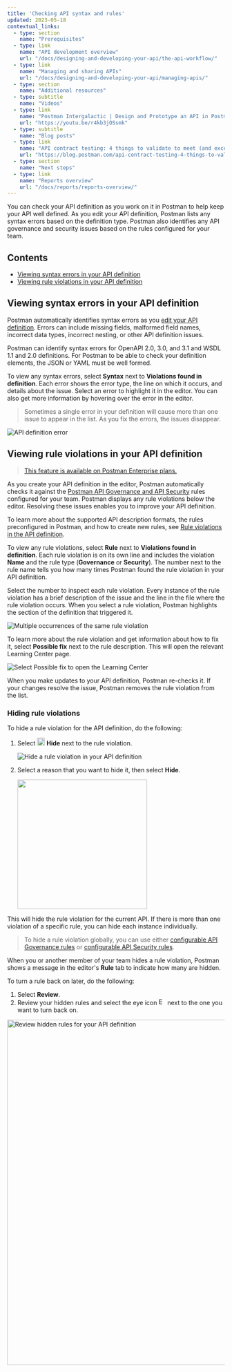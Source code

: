```yaml
---
title: 'Checking API syntax and rules'
updated: 2023-05-18
contextual_links:
  - type: section
    name: "Prerequisites"
  - type: link
    name: "API development overview"
    url: "/docs/designing-and-developing-your-api/the-api-workflow/"
  - type: link
    name: "Managing and sharing APIs"
    url: "/docs/designing-and-developing-your-api/managing-apis/"
  - type: section
    name: "Additional resources"
  - type: subtitle
    name: "Videos"
  - type: link
    name: "Postman Intergalactic | Design and Prototype an API in Postman"
    url: "https://youtu.be/r4kb3jOSsmk"
  - type: subtitle
    name: "Blog posts"
  - type: link
    name: "API contract testing: 4 things to validate to meet (and exceed) expectations"
    url: "https://blog.postman.com/api-contract-testing-4-things-to-validate/"
  - type: section
    name: "Next steps"
  - type: link
    name: "Reports overview"
    url: "/docs/reports/reports-overview/"
---
```


You can check your API definition as you work on it in Postman to help keep your API well defined. As you edit your API definition, Postman lists any syntax errors based on the definition type. Postman also identifies any API governance and security issues based on the rules configured for your team.

## Contents

* [Viewing syntax errors in your API definition](#viewing-syntax-errors-in-your-api-definition)
* [Viewing rule violations in your API definition](#viewing-rule-violations-in-your-api-definition)

## Viewing syntax errors in your API definition

Postman automatically identifies syntax errors as you [edit your API definition](/docs/designing-and-developing-your-api/developing-an-api/defining-an-api/). Errors can include missing fields, malformed field names, incorrect data types, incorrect nesting, or other API definition issues.

Postman can identify syntax errors for OpenAPI 2.0, 3.0, and 3.1 and WSDL 1.1 and 2.0 definitions. For Postman to be able to check your definition elements, the JSON or YAML must be well formed.

To view any syntax errors, select **Syntax** next to **Violations found in definition**. Each error shows the error type, the line on which it occurs, and details about the issue. Select an error to highlight it in the editor. You can also get more information by hovering over the error in the editor.

> Sometimes a single error in your definition will cause more than one issue to appear in the list. As you fix the errors, the issues disappear.

![API definition error](https://assets.postman.com/postman-docs/v10/schema-validation-error-open-v10.jpg)

## Viewing rule violations in your API definition

> [This feature is available on Postman Enterprise plans.](https://www.postman.com/pricing)

As you create your API definition in the editor, Postman automatically checks it against the [Postman API Governance and API Security](/docs/api-governance/api-governance-overview/) rules configured for your team. Postman displays any rule violations below the editor. Resolving these issues enables you to improve your API definition.

To learn more about the supported API description formats, the rules preconfigured in Postman, and how to create new rules, see [Rule violations in the API definition](/docs/api-governance/api-definition/api-definition-warnings/).

To view any rule violations, select **Rule** next to **Violations found in definition**. Each rule violation is on its own line and includes the violation **Name** and the rule type (**Governance** or **Security**). The number next to the rule name tells you how many times Postman found the rule violation in your API definition.

Select the number to inspect each rule violation. Every instance of the rule violation has a brief description of the issue and the line in the file where the rule violation occurs. When you select a rule violation, Postman highlights the section of the definition that triggered it.

<img alt="Multiple occurrences of the same rule violation" src="https://assets.postman.com/postman-docs/v10/api-definition-multiple-violations-v10.1.jpg" />

To learn more about the rule violation and get information about how to fix it, select **Possible fix** next to the rule description. This will open the relevant Learning Center page.

<img alt="Select Possible fix to open the Learning Center" src="https://assets.postman.com/postman-docs/v10/api-definition-violations-possible-fix-v10.jpg"/>

When you make updates to your API definition, Postman re-checks it. If your changes resolve the issue, Postman removes the rule violation from the list.

### Hiding rule violations

To hide a rule violation for the API definition, do the following:

1. Select <img alt="Hide rule violation icon" src="https://assets.postman.com/postman-docs/icon-eye-crossed-out.jpg#icon" width="18px"> **Hide** next to the rule violation.

    <img alt="Hide a rule violation in your API definition" src="https://assets.postman.com/postman-docs/v10/api-definition-hide-rule-violation-v10.1.jpg"/>

1. Select a reason that you want to hide it, then select **Hide**.

    <img alt="" src="https://assets.postman.com/postman-docs/v10/api-definition-hide-rule-violation-choose-reason-v10.jpg" width="300px"/>

This will hide the rule violation for the current API. If there is more than one violation of a specific rule, you can hide each instance individually.

> To hide a rule violation globally, you can use either [configurable API Governance rules](/docs/api-governance/configurable-rules/configuring-api-governance-rules/) or [configurable API Security rules](/docs/api-governance/configurable-rules/configuring-api-security-rules/).

When you or another member of your team hides a rule violation, Postman shows a message in the editor's **Rule** tab to indicate how many are hidden.

To turn a rule back on later, do the following:

1. Select **Review**.
1. Review your hidden rules and select the eye icon <img alt="Eye icon" src="https://assets.postman.com/postman-docs/eye.jpg#icon" width="16px"> next to the one you want to turn back on.

<img alt="Review hidden rules for your API definition" src="https://assets.postman.com/postman-docs/v10/api-definition-review-hidden-warnings-v10.jpg" width="800px"/>
